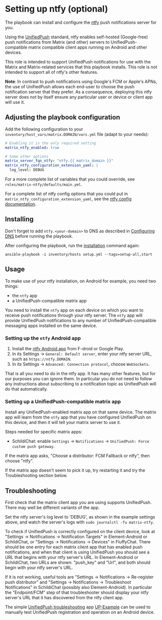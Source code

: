 # Setting up ntfy (optional)

The playbook can install and configure the [ntfy](https://ntfy.sh/) push notifications server for you.

Using the [UnifiedPush](https://unifiedpush.org) standard, ntfy enables self-hosted (Google-free) push notifications from Matrix (and other) servers to UnifiedPush-compatible matrix compatible client apps running on Android and other devices.

This role is intended to support UnifiedPush notifications for use with the Matrix and Matrix-related services that this playbook installs. This role is not intended to support all of ntfy's other features.

**Note**: In contrast to push notifications using Google's FCM or Apple's APNs, the use of UnifiedPush allows each end-user to choose the push notification server that they prefer.  As a consequence, deploying this ntfy server does not by itself ensure any particular user or device or client app will use it.


## Adjusting the playbook configuration

Add the following configuration to your `inventory/host_vars/matrix.DOMAIN/vars.yml` file (adapt to your needs):

```yaml
# Enabling it is the only required setting
matrix_ntfy_enabled: true

# Some other options
matrix_server_fqn_ntfy: "ntfy.{{ matrix_domain }}"
matrix_ntfy_configuration_extension_yaml: |
  log_level: DEBUG
```

For a more complete list of variables that you could override, see `roles/matrix-ntfy/defaults/main.yml`.

For a complete list of ntfy config options that you could put in `matrix_ntfy_configuration_extension_yaml`, see the [ntfy config documentation](https://ntfy.sh/docs/config/#config-options).


## Installing

Don't forget to add `ntfy.<your-domain>` to DNS as described in [Configuring DNS](configuring-dns.md) before running the playbook.

After configuring the playbook, run the [installation](installing.md) command again:

```
ansible-playbook -i inventory/hosts setup.yml --tags=setup-all,start
```


## Usage

To make use of your ntfy installation, on Android for example, you need two things:

* the `ntfy` app
* a UnifiedPush-compatible matrix app

You need to install the `ntfy` app on each device on which you want to receive push notifications through your ntfy server. The `ntfy` app will provide UnifiedPush notifications to any number of UnifiedPush-compatible messaging apps installed on the same device.

### Setting up the `ntfy` Android app

1. Install the [ntfy Android app](https://ntfy.sh/docs/subscribe/phone/) from F-droid or Google Play.
2. In its Settings -> `General: Default server`, enter your ntfy server URL, such as `https://ntfy.DOMAIN`.
3. In its Settings -> `Advanced: Connection protocol`, choose `WebSockets`.

That is all you need to do in the ntfy app. It has many other features, but for our purposes you can ignore them. In particular you do not need to follow any instructions about subscribing to a notification topic as UnifiedPush will do that automatically.

### Setting up a UnifiedPush-compatible matrix app

Install any UnifiedPush-enabled matrix app on that same device. The matrix app will learn from the `ntfy` app that you have configured UnifiedPush on this device, and then it will tell your matrix server to use it.

Steps needed for specific matrix apps:

* SchildiChat: enable `Settings` -> `Notifications` -> `UnifiedPush: Force custom push gateway`.

If the matrix app asks, "Choose a distributor: FCM Fallback or ntfy", then choose "ntfy".

If the matrix app doesn't seem to pick it up, try restarting it and try the Troubleshooting section below.


## Troubleshooting

First check that the matrix client app you are using supports UnifiedPush. There may well be different variants of the app.

Set the ntfy server's log level to 'DEBUG', as shown in the example settings above, and watch the server's logs with `sudo journalctl -fu matrix-ntfy`.

To check if UnifiedPush is correctly configured on the client device, look at "Settings -> Notifications -> Notification Targets" in Element-Android or SchildiChat, or "Settings -> Notifications -> Devices" in FluffyChat. There should be one entry for each matrix client app that has enabled push notifications, and when that client is using UnifiedPush you should see a URL that begins with your ntfy server's URL. In Element-Android or SchildiChat, two URLs are shown: "push\_key" and "Url", and both should begin with your ntfy server's URL.

If it is not working, useful tools are "Settings -> Notifications -> Re-register push distributor" and "Settings -> Notifications -> Troubleshoot Notifications" in SchildiChat (possibly also Element-Android). In particular the "Endpoint/FCM" step of that troubleshooter should display your ntfy server's URL that it has discovered from the ntfy client app.

The simple [UnifiedPush troubleshooting](https://unifiedpush.org/users/troubleshooting/) app [UP-Example](https://f-droid.org/en/packages/org.unifiedpush.example/) can be used to manually test UnifiedPush registration and operation on an Android device.
